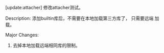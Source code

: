 [update:attacher] 修改attacher测试。

Description:
添加builtin库后，不需要在本地加载第三方库了， 只需要远端
加载。

Major Changes:
1. 去掉本地加载远端相同库的限制。